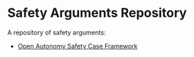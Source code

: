 # Safety Arguments Repository
A repository of safety arguments:

- [Open Autonomy Safety Case Framework](./open_autonomy_safety_case_framework)


